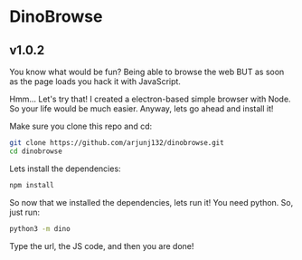 # DinoBrowse

## v1.0.2

You know what would be fun? Being able to browse the web BUT as soon as the page loads you hack it with JavaScript.

Hmm... Let's try that! I created a electron-based simple browser with Node. So your life would be much easier. Anyway, lets go ahead and install it!

Make sure you clone this repo and cd:

```bash
git clone https://github.com/arjunj132/dinobrowse.git
cd dinobrowse
```


Lets install the dependencies:

```bash
npm install
```

So now that we installed the dependencies, lets run it! You need python. So, just run:

```bash
python3 -m dino
```

Type the url, the JS code, and then you are done!
